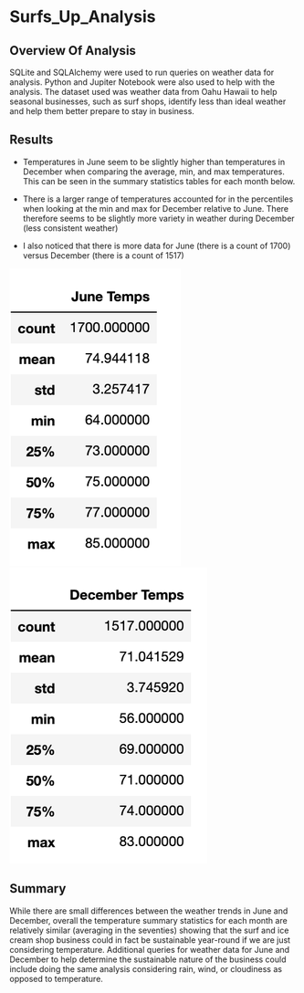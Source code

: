 # Surfs_Up_Analysis

## Overview Of Analysis

SQLite and SQLAlchemy were used to run queries on weather data for analysis. Python and Jupiter Notebook were also used to help with the analysis. The dataset used was weather data from Oahu Hawaii to help seasonal businesses, such as surf shops, identify less than ideal weather and help them better prepare to stay in business.

## Results

- Temperatures in June seem to be slightly higher than temperatures in December when comparing the average, min, and max temperatures. This can be seen in the summary statistics tables for each month below.

- There is a larger range of temperatures accounted for in the percentiles when looking at the min and max for December relative to June. There therefore seems to be slightly more variety in weather during December (less consistent weather)

- I also noticed that there is more data for June (there is a count of 1700) versus December (there is a count of 1517)

![juneSummary](juneSummary.png)
![decemberSummary](decemberSummary.png)


## Summary
While there are small differences between the weather trends in June and December, overall the temperature summary statistics for each month are relatively similar (averaging in the seventies) showing that the surf and ice cream shop business could in fact be sustainable year-round if we are just considering temperature. Additional queries for weather data for June and December to help determine the sustainable nature of the business could include doing the same analysis considering rain, wind, or cloudiness as opposed to temperature.
